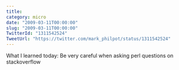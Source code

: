 ```yaml
---
title: 
category: micro
date: "2009-03-11T00:00:00"
slug: "2009-03-11T00:00:00"
TwitterId: "1311542524"
TweetUrl: "https://twitter.com/mark_philpot/status/1311542524"
---
```


What I learned today: Be very careful when asking perl questions on
stackoverflow
